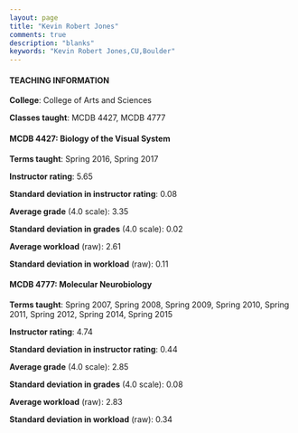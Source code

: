 ```yaml
---
layout: page
title: "Kevin Robert Jones" 
comments: true
description: "blanks"
keywords: "Kevin Robert Jones,CU,Boulder"
---
```

<head>
<script src="https://ajax.googleapis.com/ajax/libs/jquery/2.1.3/jquery.min.js"></script>
<script src="https://dl.dropboxusercontent.com/s/pc42nxpaw1ea4o9/highcharts.js?dl=0"></script>
<!-- <script src="../assets/js/highcharts.js"></script> -->
<style type="text/css">@font-face {
	font-family: "Bebas Neue";
	src: url(https://www.filehosting.org/file/details/544349/BebasNeue Regular.otf) format("opentype");
	}
	h1.Bebas { 
		font-family: "Bebas Neue", Verdana, Tahoma;
	}
</style>
</head>
	   
#### TEACHING INFORMATION

**College**: College of Arts and Sciences

**Classes taught**: MCDB 4427, MCDB 4777

#### MCDB 4427: Biology of the Visual System

**Terms taught**: Spring 2016, Spring 2017

**Instructor rating**: 5.65

**Standard deviation in instructor rating**: 0.08

**Average grade** (4.0 scale): 3.35

**Standard deviation in grades** (4.0 scale): 0.02

**Average workload** (raw): 2.61

**Standard deviation in workload** (raw): 0.11

#### MCDB 4777: Molecular Neurobiology

**Terms taught**: Spring 2007, Spring 2008, Spring 2009, Spring 2010, Spring 2011, Spring 2012, Spring 2014, Spring 2015

**Instructor rating**: 4.74

**Standard deviation in instructor rating**: 0.44

**Average grade** (4.0 scale): 2.85

**Standard deviation in grades** (4.0 scale): 0.08

**Average workload** (raw): 2.83

**Standard deviation in workload** (raw): 0.34

